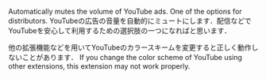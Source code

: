 Automatically mutes the volume of YouTube ads. One of the options for distributors.
YouTubeの広告の音量を自動的にミュートにします．配信などでYouTubeを安心して利用するための選択肢の一つになればと思います．

他の拡張機能などを用いてYouTubeのカラースキームを変更すると正しく動作しないことがあります．
If you change the color scheme of YouTube using other extensions, this extension may not work properly.